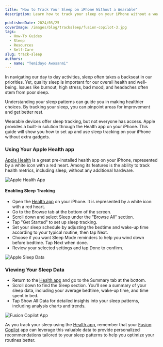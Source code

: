 ```yaml
---
title: "How to Track Your Sleep on iPhone Without a Wearable"
description: Learn how to track your sleep on your iPhone without a wearable device using the built-in Health app.

publishedDate: 2024/03/25
coverImage: /images/blog/tracksleep/fusion-copilot-3.jpg
tags:
  - How-To Guides
  - Sleep
  - Resources
  - Self-Care
slug: track-sleep
authors:
  - name: "Temidayo Awosanmi"
---
```


In navigating our day to day activities, sleep often takes a backseat in our priorities. Yet, quality sleep is important for our overall health and well-being. Issues like burnout, high stress, bad mood, and headaches often stem from poor sleep.

Understanding your sleep patterns can guide you in making healthier choices. By tracking your sleep, you can pinpoint areas for improvement and get better rest.

Wearable devices offer sleep tracking, but not everyone has access. Apple provides a built-in solution through the Health app on your iPhone. This guide will show you how to set up and use sleep tracking on your iPhone without extra gadgets.

### **Using Your Apple Health app**

<a href="https://apps.apple.com/us/app/apple-health/id1242545199" target="_blank">Apple Health</a> is a great pre-installed health app on your iPhone, represented by a white icon with a red heart. Among its features is the ability to track health metrics, including sleep, without any additional hardware.

<img src="/images/blog/tracksleep/fusion-copilot-1.jpg" alt="Apple Health App" data-zoomable style="cursor: zoom-in;" />

#### **Enabling Sleep Tracking**

- Open the <a href="https://apps.apple.com/us/app/apple-health/id1242545199" target="_blank">Health app</a> on your iPhone. It is represented by a white icon with a red heart.
- Go to the Browse tab at the bottom of the screen.
- Scroll down and select Sleep under the "Browse All" section.
- Tap "Get Started" to set up sleep tracking.
- Set your sleep schedule by adjusting the bedtime and wake-up time according to your typical routine, then tap Next.
- Choose if you want Sleep Mode reminders to help you wind down before bedtime. Tap Next when done.
- Review your selected settings and tap Done to confirm.

<img src="/images/blog/tracksleep/fusion-copilot-4.jpg" alt="Apple Sleep Data" data-zoomable style="cursor: zoom-in;"/>

### **Viewing Your Sleep Data**

- Return to the <a href="https://apps.apple.com/us/app/apple-health/id1242545199" target="_blank">Health app</a> and go to the Summary tab at the bottom.
- Scroll down to find the Sleep section. You'll see a summary of your sleep data, including your average bedtime, wake-up time, and time spent in bed.
- Tap Show All Data for detailed insights into your sleep patterns, including analysis charts and trends.

<img src="/images/blog/tracksleep/App-screenshots.png" alt="Fusion Copilot App" data-zoomable style="cursor: zoom-in;"/>

As you track your sleep using the <a href="https://apps.apple.com/us/app/apple-health/id1242545199" target="_blank">Health app</a>, remember that your <a href="https://apps.apple.com/ca/app/fusion-copilot/id6445860500?platform=iphone" target="_blank">Fusion Copilot</a> app can leverage this valuable data to provide personalized recommendations tailored to your sleep patterns to help you optimize your routines better.
